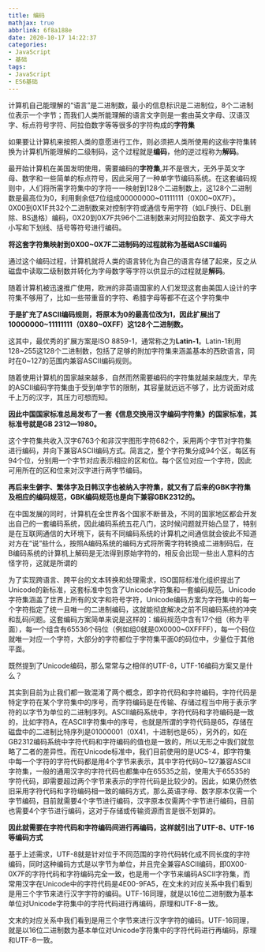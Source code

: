 ```yaml
---
title: 编码
mathjax: true
abbrlink: 6f8a188e
date: 2020-10-17 14:22:37
categories:
- JavaScript
- 基础
tags:
- JavaScript
- ES6基础
---
```


计算机自己能理解的“语言”是二进制数，最小的信息标识是二进制位，8个二进制位表示一个字节；而我们人类所能理解的语言文字则是一套由英文字母、汉语汉字、标点符号字符、阿拉伯数字等等很多的字符构成的**字符集**

如果要让计算机来按照人类的意愿进行工作，则必须把人类所使用的这些字符集转换为计算机所能理解的二级制码，这个过程就是**编码**，他的逆过程称为**解码**。

最开始计算机在美国发明使用，需要编码的**字符集**,并不是很大，无外乎英文字母、数字和一些简单的标点符号，因此采用了一种单字节编码系统。在这套编码规则中，人们将所需字符集中的字符一一映射到128个二进制数上，这128个二进制数是最高位为0，利用剩余低7位组成00000000~01111111（0X00~0X7F）。0X00到0X1F共32个二进制数来对控制字符或通信专用字符（如LF换行、DEL删除、BS退格）编码，0X20到0X7F共96个二进制数来对阿拉伯数字、英文字母大小写和下划线、括号等符号进行编码。

**将这套字符集映射到0X00~0X7F二进制码的过程就称为基础ASCII编码**

通过这个编码过程，计算机就将人类的语言转化为自己的语言存储了起来，反之从磁盘中读取二级制数并转化为字母数字等字符以供显示的过程就是**解码**。

随着计算机被迅速推广使用，欧洲的非英语国家的人们发现这套由美国人设计的字符集不够用了，比如一些带重音的字符、希腊字母等都不在这个字符集中

**于是扩充了ASCII编码规则，将原本为0的最高位改为1，因此扩展出了10000000~11111111（0X80~0XFF）这128个二进制数。**

这其中，最优秀的扩展方案是ISO 8859-1，通常称之为**Latin-1**。Latin-1利用128~255这128个二进制数，包括了足够的附加字符集来涵盖基本的西欧语言，同时在0~127的范围内兼容ASCII编码规则。

随着使用计算机的国家越来越多，自然而然需要编码的字符集就越来越庞大，早先的ASCII编码字符集由于受到单字节的限制，其容量就远远不够了，比方说面对成千上万的汉字，其压力可想而知。

**因此中国国家标准总局发布了一套《信息交换用汉字编码字符集》的国家标准，其标准号就是GB 2312—1980。**

这个字符集共收入汉字6763个和非汉字图形字符682个，采用两个字节对字符集进行编码，并向下兼容ASCII编码方式。简言之，整个字符集分成94个区，每区有94个位，分别用一个字节对应表示相应的区和位。每个区位对应一个字符，因此可用所在的区和位来对汉字进行两字节编码。

**再后来生僻字、繁体字及日韩汉字也被纳入字符集，就又有了后来的GBK字符集及相应的编码规范，GBK编码规范也是向下兼容GBK2312的。**

在中国发展的同时，计算机在全世界各个国家不断普及，不同的国家地区都会开发出自己的一套编码系统，因此编码系统五花八门，这时候问题就开始凸显了，特别是在互联网通信的大环境下，装有不同编码系统的计算机之间通信就会彼此不知道对方在“说”些什么，按照A编码系统的编码方式将所需字符转换成二进制码后，在B编码系统的计算机上解码是无法得到原始字符的，相反会出现一些出人意料的古怪字符，这就是所谓的

为了实现跨语言、跨平台的文本转换和处理需求，ISO国际标准化组织提出了Unicode的新标准，这套标准中包含了Unicode字符集和一套编码规范。Unicode字符集涵盖了世界上所有的文字和符号字符，Unicode编码方案为字符集中的每一个字符指定了统一且唯一的二进制编码，这就能彻底解决之前不同编码系统的冲突和乱码问题。这套编码方案简单来说是这样的：编码规范中含有17个组（称为平面），每一个组含有65536个码位（例如组0就是0X0000~0XFFFF），每一个码位就唯一对应一个字符，大部分的字符都位于字符集平面0的码位中，少量位于其他平面。

既然提到了Unicode编码，那么常常与之相伴的UTF-8，UTF-16编码方案又是什么？

其实到目前为止我们都一致混淆了两个概念，即字符代码和字符编码，字符代码是特定字符在某个字符集中的序号，而字符编码是在传输、存储过程当中用于表示字符的以字节为单位的二进制序列。ASCII编码系统中，字符代码和字符编码是一致的，比如字符A，在ASCII字符集中的序号，也就是所谓的字符代码是65，存储在磁盘中的二进制比特序列是01000001（0X41，十进制也是65），另外的，如在GB2312编码系统中字符代码和字符编码的值也是一致的，所以无形之中我们就忽略了二者的差异性。而在Unicode标准中，我们目前使用的是UCS-4，即字符集中每一个字符的字符代码都是用4个字节来表示，其中字符代码0~127兼容ASCII字符集，一般的通用汉字的字符代码也都集中在65535之前，使用大于65535的字符代码，即需要超过两个字节来表示的字符代码是比较少的。因此，如果仍然依旧采用字符代码和字符编码相一致的编码方式，那么英语字母、数字原本仅需一个字节编码，目前就需要4个字节进行编码，汉字原本仅需两个字节进行编码，目前也需要4个字节进行编码，这对于存储或传输资源而言是很不划算的。

**因此就需要在字符代码和字符编码间进行再编码，这样就引出了UTF-8、UTF-16等编码方式**

基于上述需求，UTF-8就是针对位于不同范围的字符代码转化成不同长度的字符编码，同时这种编码方式是以字节为单位，并且完全兼容ASCII编码，即0X00-0X7F的字符代码和字符编码完全一致，也是用一个字节来编码ASCII字符集，而常用汉字在Unicode中的字符代码是4E00-9FA5，在文末的对应关系中我们看到是用三个字节来进行汉字字符的编码。UTF-16同理，就是以16位二进制数为基本单位对Unicode字符集中的字符代码进行再编码，原理和UTF-8一致。

文末的对应关系中我们看到是用三个字节来进行汉字字符的编码。UTF-16同理，就是以16位二进制数为基本单位对Unicode字符集中的字符代码进行再编码，原理和UTF-8一致。


